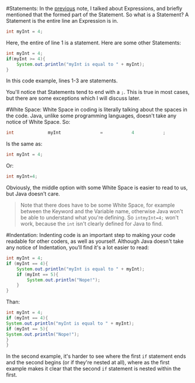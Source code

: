 #Statements:
In the [previous](quiver:///notes/28872197-A10B-4E0E-8E80-A7FCEF1F8E4E) note, I talked about Expressions, and briefly mentioned that the formed part of the Statement. So what is a Statement? A Statement is the entire line an Expression is in.

```java
int myInt = 4;
```

Here, the entire of line 1 is a statement. Here are some other Statements:

```java
int myInt = 4;
if(myInt >= 4){
    System.out.println("myInt is equal to " + myInt);
}
```

In this code example, lines 1-3 are statements.

You'll notice that Statements tend to end with a `;`. This is true in most cases, but there are some exceptions which I will discuss later.

#White Space:
White Space in coding is literally talking about the spaces in the code. Java, unlike some programming languages, doesn't take any notice of White Space. So:

```java
int             myInt               =           4           ;
```

Is the same as:

```java
int myInt = 4;
```

Or:

```java
int myInt=4;
```

Obviously, the middle option with some White Space is easier to read to us, but Java doesn't care.
> Note that there does have to be some White Space, for example between the Keyword and the Variable name, otherwise Java won't be able to understand what you're defining. So `intmyInt=4;` won't work, because the `int` isn't clearly defined for Java to find.

#Indentation:
Indenting code is an important step to making your code readable for other coders, as well as yourself. Although Java doesn't take any notice of Indentation, you'll find it's a lot easier to read:

```java
int myInt = 4;
if (myInt == 4){
    System.out.println("myInt is equal to " + myInt);
    if (myInt == 5){
        System.out.println("Nope!");
    }
}
```

Than:

```java
int myInt = 4;
if (myInt == 4){
System.out.println("myInt is equal to " + myInt);
if (myInt == 5){
System.out.println("Nope!");
}
}
```

In the second example, it's harder to see where the first `if` statement ends and the second begins (or if they're nested at all), where as the first example makes it clear that the second `if` statement is nested within the first.
